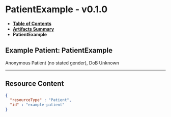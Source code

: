 # PatientExample - v0.1.0

* [**Table of Contents**](toc.md)
* [**Artifacts Summary**](artifacts.md)
* **PatientExample**

## Example Patient: PatientExample

Anonymous Patient (no stated gender), DoB Unknown

-------



## Resource Content

```json
{
  "resourceType" : "Patient",
  "id" : "example-patient"
}

```
